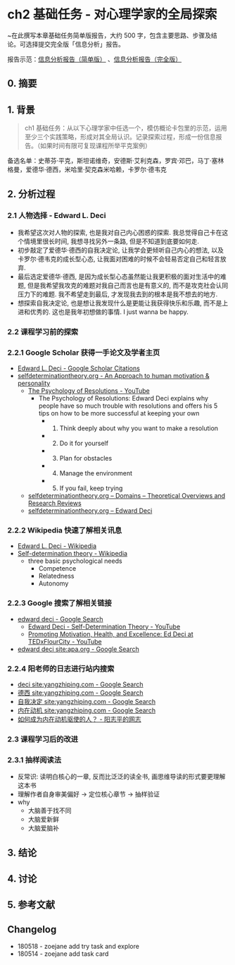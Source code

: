 # ch2 基础任务 - 对心理学家的全局探索

~在此撰写本章基础任务简单版报告，大约 500 字，包含主要思路、步骤及结论。可选择提交完全版「信息分析」报告。

报告示范：[信息分析报告（简单版）](https://github.com/AIHackers/IA001/blob/master/TmpAnalysisReportSimple.md) 、[信息分析报告（完全版）](https://github.com/AIHackers/IA001/blob/master/TmpAnalysisReportFull.md) 

## 0. 摘要
## 1. 背景

> ch1 基础任务：从以下心理学家中任选一个，模仿概论卡包里的示范，运用至少三个实践策略，形成对其全局认识。记录探索过程，形成一份信息报告。（如果时间有限可复现课程所举平克案例）

备选名单：史蒂芬·平克，斯坦诺维奇，安德斯·艾利克森，罗宾·邓巴，马丁·塞林格曼，爱德华·德西，米哈里·契克森米哈赖，卡罗尔·德韦克

## 2. 分析过程

### 2.1 人物选择 - Edward L. Deci

- 我希望这次对人物的探索, 也是我对自己内心困惑的探索. 我总觉得自己卡在这个情境里很长时间, 我想寻找另外一条路, 但是不知道到底要如何走.
- 初步敲定了爱德华·德西的自我决定论, 让我学会更倾听自己内心的想法, 以及卡罗尔·德韦克的成长型心态, 让我面对困难的时候不会轻易否定自己和轻言放弃.
- 最后选定爱德华·德西, 是因为成长型心态虽然能让我更积极的面对生活中的难题, 但是我希望我攻克的难题对我自己而言也是有意义的, 而不是攻克社会认同压力下的难题. 我不希望走到最后, 才发现我去到的根本是我不想去的地方. 
- 想探索自我决定论, 也是想让我发现什么是更能让我获得快乐和乐趣, 而不是上进和优秀的. 这也是我年初想做的事情. I just wanna be happy.

### 2.2 课程学习前的探索

### 2.2.1 Google Scholar 获得一手论文及学者主页

- [Edward L. Deci - Google Scholar Citations](https://scholar.google.com.hk/citations?user=vj9FOZcAAAAJ&hl=en&oi=ao)
- [selfdeterminationtheory.org - An Approach to human motivation & personality](http://selfdeterminationtheory.org/)
    - [The Psychology of Resolutions - YouTube](https://www.youtube.com/watch?time_continue=1&v=p5XVSaSrAfo) 
        - The Psychology of Resolutions: Edward Deci explains why people have so much trouble with resolutions and offers his 5 tips on how to be more successful at keeping your own
            - 1. Think deeply about why you want to make a resolution
            - 2. Do it for yourself
            - 3. Plan for obstacles
            - 4. Manage the environment
            - 5. If you fail, keep trying 
    - [selfdeterminationtheory.org – Domains – Theoretical Overviews and Research Reviews](http://selfdeterminationtheory.org/domains/theoretical-overviews-and-research-reviews-domain/)
    - [selfdeterminationtheory.org – Edward Deci](http://selfdeterminationtheory.org/authors/edward-deci/)

### 2.2.2 Wikipedia 快速了解相关讯息

- [Edward L. Deci - Wikipedia](https://en.wikipedia.org/wiki/Edward_L._Deci)
- [Self-determination theory - Wikipedia](https://en.wikipedia.org/wiki/Self-determination_theory)
    - three basic psychological needs 
        - Competence
        - Relatedness
        - Autonomy 

### 2.2.3 Google 搜索了解相关链接

- [edward deci - Google Search](https://www.google.com/search?q=edward+deci&newwindow=1&source=lnms&tbm=vid&sa=X&ved=0ahUKEwiT0Oyiu4_bAhWGnJQKHaBwCp0Q_AUICygC&biw=1165&bih=776)
    - [Edward Deci - Self-Determination Theory - YouTube](https://www.youtube.com/watch?v=m6fm1gt5YAM)
    - [Promoting Motivation, Health, and Excellence: Ed Deci at TEDxFlourCity - YouTube](https://www.youtube.com/watch?v=VGrcets0E6I)
- [edward deci site:apa.org - Google Search](https://www.google.com/search?newwindow=1&pws=0&gl=us&ei=TOX-WqKwJIuO8wWI8ZmQDw&q=edward+deci+site%3Aapa.org&oq=edward+deci+site%3Aapa.org&gs_l=psy-ab.3...41415.43860.0.44096.11.11.0.0.0.0.133.1002.8j3.11.0....0...1.1.64.psy-ab..0.0.0....0.1rJQPNUdDfg)

### 2.2.4 阳老师的日志进行站内搜索

- [deci site:yangzhiping.com - Google Search](https://www.google.com/search?newwindow=1&pws=0&gl=us&ei=euX-Wq2UIIGt8QXfpZZA&q=deci+site%3Ayangzhiping.com&oq=deci+site%3Ayangzhiping.com&gs_l=psy-ab.3...22767.29307.0.29460.29.22.2.0.0.0.265.2534.2j15j2.19.0....0...1.1j4.64.psy-ab..9.13.1388...0j0i67k1j0i131k1j35i39k1j0i20i264k1j0i20i263i264k1j0i10k1j0i20i263k1j0i22i10i30k1j0i13k1j0i13i30k1j0i8i13i30k1.0.KzB8M1YJ4wU)
- [德西 site:yangzhiping.com - Google Search](https://www.google.com/search?q=%E5%BE%B7%E8%A5%BF+site:yangzhiping.com&newwindow=1&pws=0&gl=us&ei=zOX-WtHCLIOA8wXxy5bIBA&start=0&sa=N&biw=1165&bih=776)
- [自我决定 site:yangzhiping.com - Google Search](https://www.google.com/search?newwindow=1&pws=0&gl=us&biw=1165&bih=776&ei=2eX-Wo37G4T08QXdwYHoCA&q=%E8%87%AA%E6%88%91%E5%86%B3%E5%AE%9A+site%3Ayangzhiping.com&oq=%E8%87%AA%E6%88%91%E5%86%B3%E5%AE%9A+site%3Ayangzhiping.com&gs_l=psy-ab.3...12618.15353.0.15464.14.14.0.0.0.0.146.1008.9j2.11.0....0...1.1j4.64.psy-ab..5.0.0....0.qGA3WWKeBOk)
- [内在动机 site:yangzhiping.com - Google Search](https://www.google.com/search?newwindow=1&pws=0&gl=us&biw=1165&bih=776&ei=Deb-WsCjJsyr8QWR4KTICw&q=%E5%86%85%E5%9C%A8%E5%8A%A8%E6%9C%BA+site%3Ayangzhiping.com&oq=%E5%86%85%E5%9C%A8%E5%8A%A8%E6%9C%BA+site%3Ayangzhiping.com&gs_l=psy-ab.3...14643.18133.0.18296.19.16.0.0.0.0.327.1624.5j7j0j1.13.0....0...1.1j4.64.psy-ab..8.0.0....0.Ma02DvXIEwY)
- [如何成为内在动机驱使的人？ - 阳志平的网志](https://www.yangzhiping.com/psy/YangQ&A-SelfDetermination.html)

### 2.3 课程学习后的改进

### 2.3.1 抽样阅读法

- 反常识: 读明白核心的一章, 反而比泛泛的读全书, 画思维导读的形式要更理解这本书
- 理解作者自身审美偏好 -> 定位核心章节 -> 抽样验证
- why
    - 大脑善于找不同
    - 大脑爱新鲜
    - 大脑爱脑补 

## 3. 结论
## 4. 讨论
## 5. 参考文献

## Changelog

- 180518 - zoejane add try task and explore
- 180514 - zoejane add task card

